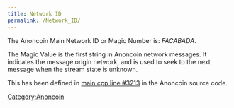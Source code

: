 ```yaml
---
title: Network ID
permalink: /Network_ID/
---
```


The Anoncoin Main Network ID or Magic Number is: *FACABADA*.

The Magic Value is the first string in Anoncoin network messages. It indicates the message origin network, and is used to seek to the next message when the stream state is unknown.

This has been defined in [main.cpp line \#3213](https://github.com/Anoncoin/anoncoin/blob/master/src/main.cpp#L3213) in the Anoncoin source code.

[Category:Anoncoin](/Category:Anoncoin "wikilink")
